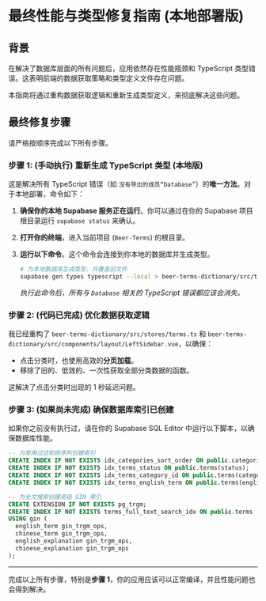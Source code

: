 # 最终性能与类型修复指南 (本地部署版)

## 背景

在解决了数据库层面的所有问题后，应用依然存在性能瓶颈和 TypeScript 类型错误。这表明前端的数据获取策略和类型定义文件存在问题。

本指南将通过重构数据获取逻辑和重新生成类型定义，来彻底解决这些问题。

## 最终修复步骤

请严格按顺序完成以下所有步骤。

### 步骤 1: (手动执行) 重新生成 TypeScript 类型 (本地版)

这是解决所有 TypeScript 错误（如 `没有导出的成员“Database”`）的**唯一方法**。对于本地部署，命令如下：

1.  **确保你的本地 Supabase 服务正在运行**。你可以通过在你的 Supabase 项目根目录运行 `supabase status` 来确认。

2.  **打开你的终端**，进入当前项目 (`Beer-Terms`) 的根目录。

3.  **运行以下命令**。这个命令会连接到你本地的数据库并生成类型。

    ```bash
    # 为本地数据库生成类型，并覆盖旧文件
    supabase gen types typescript --local > beer-terms-dictionary/src/types/supabase.ts
    ```

    *执行此命令后，所有与 `Database` 相关的 TypeScript 错误都应该会消失。*

### 步骤 2: (代码已完成) 优化数据获取逻辑

我已经重构了 `beer-terms-dictionary/src/stores/terms.ts` 和 `beer-terms-dictionary/src/components/layout/LeftSidebar.vue`，以确保：
*   点击分类时，也使用高效的**分页加载**。
*   移除了旧的、低效的、一次性获取全部分类数据的函数。

这解决了点击分类时出现的 1 秒延迟问题。

### 步骤 3: (如果尚未完成) 确保数据库索引已创建

如果你之前没有执行过，请在你的 Supabase SQL Editor 中运行以下脚本，以确保数据库性能。

```sql
-- 为常用过滤和排序列创建索引
CREATE INDEX IF NOT EXISTS idx_categories_sort_order ON public.categories(sort_order);
CREATE INDEX IF NOT EXISTS idx_terms_status ON public.terms(status);
CREATE INDEX IF NOT EXISTS idx_terms_category_id ON public.terms(category_id);
CREATE INDEX IF NOT EXISTS idx_terms_english_term ON public.terms(english_term);

-- 为全文搜索创建高级 GIN 索引
CREATE EXTENSION IF NOT EXISTS pg_trgm;
CREATE INDEX IF NOT EXISTS terms_full_text_search_idx ON public.terms
USING gin (
  english_term gin_trgm_ops,
  chinese_term gin_trgm_ops,
  english_explanation gin_trgm_ops,
  chinese_explanation gin_trgm_ops
);
```

---

完成以上所有步骤，特别是**步骤 1**，你的应用应该可以正常编译，并且性能问题也会得到解决。

